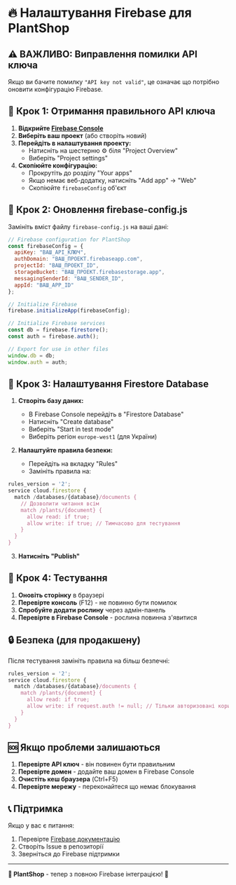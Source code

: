 # 🔥 Налаштування Firebase для PlantShop

## ⚠️ **ВАЖЛИВО: Виправлення помилки API ключа**

Якщо ви бачите помилку `"API key not valid"`, це означає що потрібно оновити конфігурацію Firebase.

## 🔧 **Крок 1: Отримання правильного API ключа**

1. **Відкрийте [Firebase Console](https://console.firebase.google.com)**
2. **Виберіть ваш проект** (або створіть новий)
3. **Перейдіть в налаштування проекту:**
   - Натисніть на шестерню ⚙️ біля "Project Overview"
   - Виберіть "Project settings"
4. **Скопіюйте конфігурацію:**
   - Прокрутіть до розділу "Your apps"
   - Якщо немає веб-додатку, натисніть "Add app" → "Web"
   - Скопіюйте `firebaseConfig` об'єкт

## 🔧 **Крок 2: Оновлення firebase-config.js**

Замініть вміст файлу `firebase-config.js` на ваші дані:

```javascript
// Firebase configuration for PlantShop
const firebaseConfig = {
  apiKey: "ВАШ_API_КЛЮЧ",
  authDomain: "ВАШ_ПРОЕКТ.firebaseapp.com",
  projectId: "ВАШ_ПРОЕКТ_ID",
  storageBucket: "ВАШ_ПРОЕКТ.firebasestorage.app",
  messagingSenderId: "ВАШ_SENDER_ID",
  appId: "ВАШ_APP_ID"
};

// Initialize Firebase
firebase.initializeApp(firebaseConfig);

// Initialize Firebase services
const db = firebase.firestore();
const auth = firebase.auth();

// Export for use in other files
window.db = db;
window.auth = auth;
```

## 🔧 **Крок 3: Налаштування Firestore Database**

1. **Створіть базу даних:**
   - В Firebase Console перейдіть в "Firestore Database"
   - Натисніть "Create database"
   - Виберіть "Start in test mode"
   - Виберіть регіон `europe-west1` (для України)

2. **Налаштуйте правила безпеки:**
   - Перейдіть на вкладку "Rules"
   - Замініть правила на:

```javascript
rules_version = '2';
service cloud.firestore {
  match /databases/{database}/documents {
    // Дозволити читання всім
    match /plants/{document} {
      allow read: if true;
      allow write: if true; // Тимчасово для тестування
    }
  }
}
```

3. **Натисніть "Publish"**

## 🧪 **Крок 4: Тестування**

1. **Оновіть сторінку** в браузері
2. **Перевірте консоль** (F12) - не повинно бути помилок
3. **Спробуйте додати рослину** через адмін-панель
4. **Перевірте в Firebase Console** - рослина повинна з'явитися

## 🔒 **Безпека (для продакшену)**

Після тестування замініть правила на більш безпечні:

```javascript
rules_version = '2';
service cloud.firestore {
  match /databases/{database}/documents {
    match /plants/{document} {
      allow read: if true;
      allow write: if request.auth != null; // Тільки авторизовані користувачі
    }
  }
}
```

## 🆘 **Якщо проблеми залишаються**

1. **Перевірте API ключ** - він повинен бути правильним
2. **Перевірте домен** - додайте ваш домен в Firebase Console
3. **Очистіть кеш браузера** (Ctrl+F5)
4. **Перевірте мережу** - переконайтеся що немає блокування

## 📞 **Підтримка**

Якщо у вас є питання:
1. Перевірте [Firebase документацію](https://firebase.google.com/docs)
2. Створіть Issue в репозиторії
3. Зверніться до Firebase підтримки

---

**🌿 PlantShop** - тепер з повною Firebase інтеграцією! 🚀 